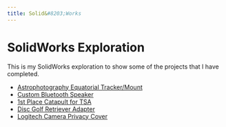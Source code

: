 ```yaml
---
title: Solid&#8203;Works
---
```


<style>
    p.tagline {
        display: none;
    }
</style>

# Solid&#8203;Works Exploration

This is my SolidWorks exploration to show some of the projects that I have completed.

-  [Astrophotography Equatorial Tracker/Mount](./solidworks/astro_tracker/README.md)
-  [Custom Bluetooth Speaker](./solidworks/bt_speaker/README.md)
-  [1st Place Catapult for TSA](./solidworks/catapult/README.md)
-  [Disc Golf Retriever Adapter](./solidworks/dr_adapter/README.md)
-  [Logitech Camera Privacy Cover](./solidworks/lc_cover/README.md)
